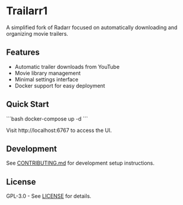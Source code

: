 # Trailarr1

A simplified fork of Radarr focused on automatically downloading and organizing movie trailers.

## Features
- Automatic trailer downloads from YouTube
- Movie library management
- Minimal settings interface
- Docker support for easy deployment

## Quick Start
\`\`\`bash
docker-compose up -d
\`\`\`

Visit http://localhost:6767 to access the UI.

## Development
See [CONTRIBUTING.md](src/backend/CONTRIBUTING.md) for development setup instructions.

## License
GPL-3.0 - See [LICENSE](LICENSE) for details.
